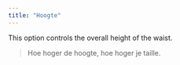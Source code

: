 ```yaml
---
title: "Hoogte"
---
```


This option controls the overall height of the waist.

> Hoe hoger de hoogte, hoe hoger je taille.




